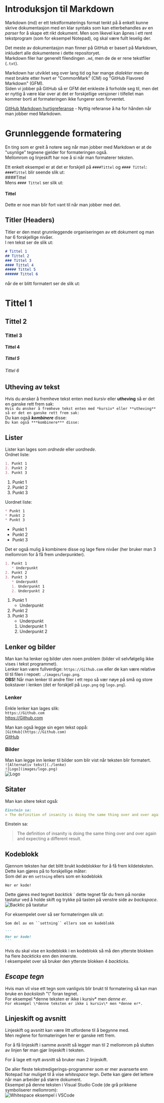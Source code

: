 # Introduksjon til Markdown

Markdown (md) er ett tekstformaterings format tenkt på å enkelt kunne skrive dokumentasjon med en klar syntaks som kan etterbehandles av en *parser* for å skape ett rikt dokument. Men som likevel kan åpnes i ett rent tekstprogram (som for eksempel Notepad), og skal være fullt leselig der.

Det meste av dokumentasjon man finner på GitHub er basert på Markdown, inkludert alle dokumentene i dette repositoryet.  
Markdown filer har generelt filendingen ``.md``, men de de er rene tekstfiler (``.txt``).

Markdown har utviklet seg over lang tid og har mange *dialekter* men de mest brukte etter hvert er "CommonMark" (CM) og "GitHub Flavored Markdown" (GFM).  
Siden vi jobber på GitHub så er GFM det enkleste å forholde seg til, men det er nyttig å være klar over at det er forskjellige versjoner i tilfellet man kommer borti at formateringen ikke fungerer som forventet.


[GitHub Markdown hurtigreferanse](https://enterprise.github.com/downloads/en/markdown-cheatsheet.pdf) - Nyttig referanse å ha for hånden når man jobber med Markdown.

# Grunnleggende formatering
En ting som er greit å notere seg når man jobber med Markdown er at de "usynlige" tegnene gjelder for formateringen også.  
Mellomrom og linjeskift har noe å si når man formaterer teksten.

Ett enkelt eksempel er at det er forskjell på ``####Tittel`` og ``#### Tittel``:  
``####Tittel`` blir seende slik ut:  
####Tittel  
Mens ``#### Tittel`` ser slik ut:
#### Tittel

Dette er noe man blir fort vant til når man jobber med det.

## Titler (Headers)
Titler er den mest grunnleggende organiseringen av ett dokument og man har 6 forskjellige nivåer.  
I ren tekst ser de slik ut:
```Markdown
# Tittel 1
## Tittel 2
### Tittel 3
#### Tittel 4
##### Tittel 5
###### Tittel 6
```
når de er blitt formatert ser de slik ut:
# Tittel 1
## Tittel 2
### Tittel 3
#### Tittel 4
##### Tittel 5
###### Tittel 6



## Utheving av tekst
Hvis du ønsker å fremheve tekst enten med *kursiv* eller **utheving** så er det en ganske rett frem sak:  
``Hvis du ønsker å fremheve tekst enten med *kursiv* eller **utheving** så er det en ganske rett frem sak:``  
Du kan også ***kombinere*** disse:  
``Du kan også ***kombinere*** disse:``  

## Lister
Lister kan lages som *ordnede* eller *uordnede*.  
Ordnet liste:  
```Markdown
1. Punkt 1
2. Punkt 2
3. Punkt 3
```  
1. Punkt 1
2. Punkt 2
3. Punkt 3


Uordnet liste:  
```Markdown
* Punkt 1
* Punkt 2
* Punkt 3
```  
* Punkt 1
* Punkt 2
* Punkt 3

Det er også mulig å kombinere disse og lage flere nivåer (her bruker man 3 mellomrom for å få frem underpunkter).  
```Markdown
1. Punkt 1
   * Underpunkt
2. Punkt 2
3. Punkt 3
   * Underpunkt
   1. Underpunkt 1
   2. Underpunkt 2
```  
1. Punkt 1
   * Underpunkt
2. Punkt 2
3. Punkt 3
   * Underpunkt
   1. Underpunkt 1
   2. Underpunkt 2

## Lenker og bilder
Man kan ha lenker og bilder uten noen problem (bilder vil selvfølgelig ikke vises i tekst programmet).  
Lenker kan være fullverdige: ``https://Github.com`` eller de kan være relative til til filen i repoet: ``./images/logo.png``.  
**OBS!** Når man lenker til andre filer i ett repo så vær nøye på små og store bokstaver i lenken (det er forskjell på ``Logo.png`` og ``logo.png``).  

### Lenker
Enkle lenker kan lages slik:  
``https://Github.com``  
https://Github.com

Man kan også legge sin egen tekst oppå:  
``[GitHub](https://Github.com)``  
[GitHub](https://Github.com)

### Bilder
Man kan legge inn lenker til bilder som blir vist når teksten blir formatert.  
``![Alternativ tekst](./lenke)``  
``![Logo](images/logo.png)``  
![Logo](images/logo.png)  



## Sitater
Man kan sitere tekst også:
```Markdown
Einstein sa:  
> The definition of insanity is doing the same thing over and over again and expecting a different result.
```
Einstein sa:  
> The definition of insanity is doing the same thing over and over again and expecting a different result.

## Kodeblokk
Gjennom teksten har det blitt brukt kodeblokker for å få frem kildeteksten.  
Dette kan gjøres på to forskjellige måter:  
Som del av en ``settning`` ellers som en kodeblokk  

```
Her er kode!
```

Dette gjøres med tegnet *backtick* \` dette tegnet får du frem på norske tastatur ved å holde skift og trykke på tasten på venstre side av *backspace*.  
![Backtic på tastatur](images/norwegiankeyboard_backtick.png)

For eksempelet over så ser formateringen slik ut:  
````Markdown 
Som del av en ``settning`` ellers som en kodeblokk  

```
Her er kode!
```

````
Hvis du skal vise en kodeblokk i en kodeblokk så må den ytterste blokken ha flere *backticks* enn den innerste.  
I eksempelet over så bruker den ytterste blokken 4 *backticks*.

## *Escape tegn*
Hvis man vil vise ett tegn som vanligvis blir brukt til formatering så kan man bruke en *backslash* "\\" foran tegnet.  
For eksempel \*denne teksten er ikke i kursiv\* men *denne er*.  
``For eksempel \*denne teksten er ikke i kursiv\* men *denne er*.``

## Linjeskift og avsnitt
Linjeskift og avsnitt kan være litt utfordene til å begynne med.  
Men reglene for formateringen her er ganske rett frem.

For å få linjeskift i samme avsnitt så legger man til 2 mellomrom på slutten av linjen før man gjør linjeskift i teksten.  

For å lage ett nytt avsnitt så bruker man 2 linjeskift.  

De aller fleste tekstredigerings-programmer som er mer avanserte enn Notepad har muliget til å vise *whitespace* tegn. 
Dette kan gjøre det lettere når man arbeider på større dokument.  
Eksempel på denne teksten i Visual Studio Code (de grå prikkene symboliserer mellomrom):  
![Whitespace eksempel i VSCode](images/markdownexample_whitespace.png)

